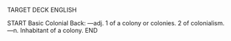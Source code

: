 TARGET DECK
ENGLISH

START
Basic
Colonial
Back: —adj. 1 of a colony or colonies. 2 of colonialism. —n. Inhabitant of a colony.
END
